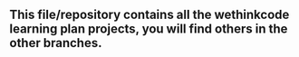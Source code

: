 ## This file/repository contains all the wethinkcode learning plan projects, you will find others in the other branches.
